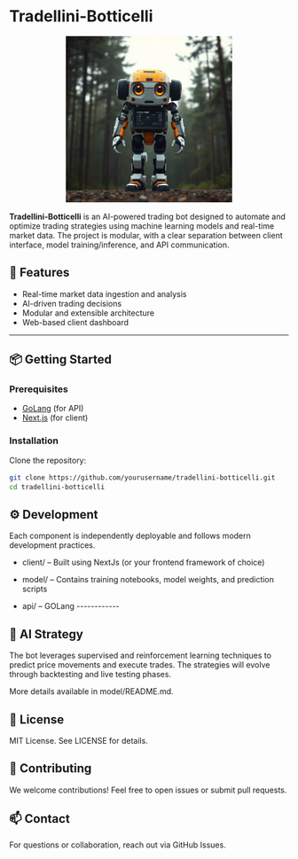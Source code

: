 # Tradellini-Botticelli
<p align="center">
  <img src="./logo.jpg" alt="Tradellini-Botticelli Logo" height="300"/>
</p>

**Tradellini-Botticelli** is an AI-powered trading bot designed to automate and optimize trading strategies using machine learning models and real-time market data. The project is modular, with a clear separation between client interface, model training/inference, and API communication.

## 🚀 Features

- Real-time market data ingestion and analysis
- AI-driven trading decisions
- Modular and extensible architecture
- Web-based client dashboard

---

## 📦 Getting Started

### Prerequisites

- [GoLang](https://go.dev/) (for API)
- [Next.js](https://nextjs.org/) (for client)

### Installation

Clone the repository:

```bash
git clone https://github.com/yourusername/tradellini-botticelli.git
cd tradellini-botticelli
```

## ⚙️ Development
Each component is independently deployable and follows modern development practices.

- client/ – Built using NextJs (or your frontend framework of choice)

- model/ – Contains training notebooks, model weights, and prediction scripts

- api/ – GOLang ------------ 

## 🤖 AI Strategy
The bot leverages supervised and reinforcement learning techniques to predict price movements and execute trades. The strategies will evolve through backtesting and live testing phases.

More details available in model/README.md.

## 📄 License
MIT License. See LICENSE for details.

## 👥 Contributing
We welcome contributions! Feel free to open issues or submit pull requests.

## 📫 Contact
For questions or collaboration, reach out via GitHub Issues.